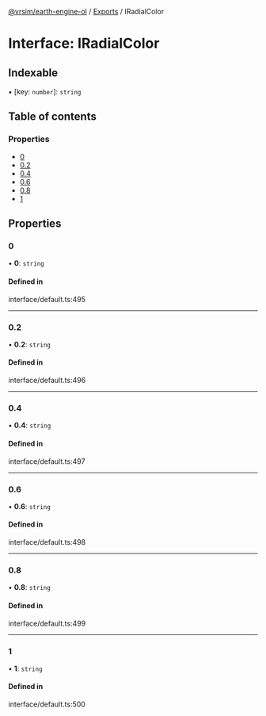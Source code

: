 [@vrsim/earth-engine-ol](../README.md) / [Exports](../modules.md) / IRadialColor

# Interface: IRadialColor

## Indexable

▪ [key: `number`]: `string`

## Table of contents

### Properties

- [0](IRadialColor.md#0)
- [0.2](IRadialColor.md#0.2)
- [0.4](IRadialColor.md#0.4)
- [0.6](IRadialColor.md#0.6)
- [0.8](IRadialColor.md#0.8)
- [1](IRadialColor.md#1)

## Properties

### 0

• **0**: `string`

#### Defined in

interface/default.ts:495

___

### 0.2

• **0.2**: `string`

#### Defined in

interface/default.ts:496

___

### 0.4

• **0.4**: `string`

#### Defined in

interface/default.ts:497

___

### 0.6

• **0.6**: `string`

#### Defined in

interface/default.ts:498

___

### 0.8

• **0.8**: `string`

#### Defined in

interface/default.ts:499

___

### 1

• **1**: `string`

#### Defined in

interface/default.ts:500
